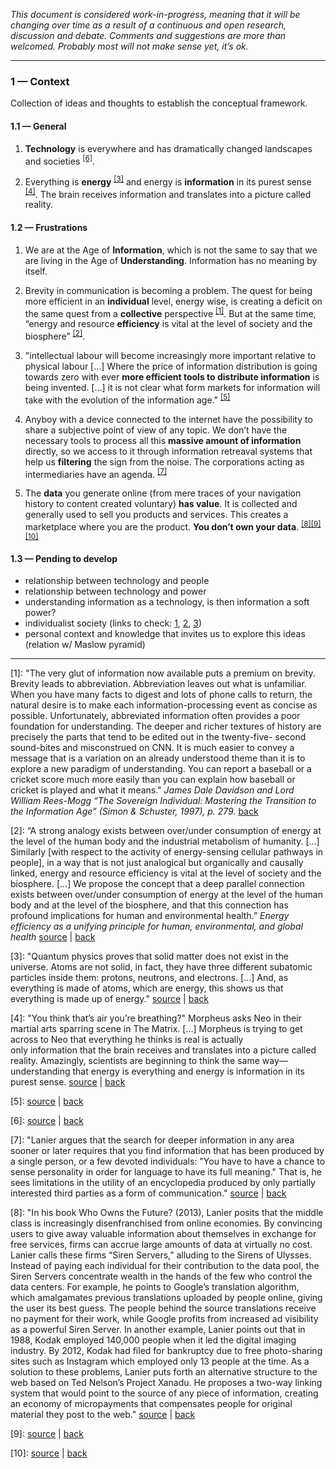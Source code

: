 *This document is considered work-in-progress, meaning that it will be changing over time as a result of a continuous and open research, discussion and debate. Comments and suggestions are more than welcomed. Probably most will not make sense yet, it’s ok.*

---

### 1 — Context

Collection of ideas and thoughts to establish the conceptual framework.

#### 1.1 — General

1. **Technology** is everywhere and has dramatically changed landscapes and societies <sup id="back6">[[6]](#footnote6)</sup>.

1. Everything is **energy** <sup id="back3">[[3]](#footnote3)</sup> and energy is **information** in its purest sense <sup id="back4">[[4]](#footnote4)</sup>. The brain receives information and translates into a picture called reality.

#### 1.2 — Frustrations 

1. We are at the Age of **Information**, which is not the same to say that we are living in the Age of **Understanding**. Information has no meaning by itself. 

1. Brevity in communication is becoming a problem. The quest for being more efficient in an **individual** level, energy wise, is creating a deficit on the same quest from a **collective** perspective <sup id="back1">[[1]](#footnote1)</sup>. But at the same time, “energy and resource **efficiency** is vital at the level of society and the biosphere” <sup id="back2">[[2]](#footnote2)</sup>.

1. "intellectual labour will become increasingly more important relative to physical labour […] Where the price of information distribution is going towards zero with ever **more efficient tools to distribute information** is being invented. […] it is not clear what form markets for information will take with the evolution of the information age." <sup id="back5">[[5]](#footnote5)</sup>

1. Anyboy with a device connected to the internet have the possibility to share a subjective point of view of any topic. We don’t have the necessary tools to process all this **massive amount of information** directly, so we access to it through information retreaval systems that help us **filtering** the sign from the noise. The corporations acting as intermediaries have an agenda. <sup id="back7">[[7]](#footnote7)</sup>

1. The **data** you generate online (from mere traces of your navigation history to content created voluntary) **has value**. It is collected and generally used to sell you products and services. This creates a marketplace where you are the product. **You don’t own your data**. <sup id="back8">[[8]](#footnote8)</sup><sup id="back9">[[9]](#footnote9)</sup><sup id="back10">[[10]](#footnote10)</sup>

#### 1.3 — Pending to develop

* relationship between technology and people  
* relationship between technology and power  
* understanding information as a technology, is then information a soft power?  
* individualist society (links to check: [1](https://www.theobjectivestandard.com/issues/2012-spring/individualism-collectivism/), [2](https://www.verywellmind.com/what-are-individualistic-cultures-2795273), [3](https://en.wikipedia.org/wiki/Individualistic_culture))
* personal context and knowledge that invites us to explore this ideas (relation w/ Maslow pyramid) 

---

<a id="footnote1">[1]</a>: "The very glut of information now available puts a premium on brevity. Brevity leads to abbreviation. Abbreviation leaves out what is unfamiliar. When you have many facts to digest and lots of phone calls to return, the natural desire is to make each information-processing event as concise as possible. Unfortunately, abbreviated information often provides a poor foundation for understanding. The deeper and richer textures of history are precisely the parts that tend to be edited out in the twenty-five- second sound-bites and misconstrued on CNN. It is much easier to convey a message that is a variation on an already understood theme than it is to explore a new paradigm of understanding. You can report a baseball or a cricket score much more easily than you can explain how baseball or cricket is played and what it means." *James Dale Davidson and Lord William Rees-Mogg “The Sovereign Individual: Mastering the Transition to the Information Age” (Simon & Schuster, 1997), p. 279.* [back](#back1)

<a id="footnote2">[2]</a>: “A strong analogy exists between over/under consumption of energy at the level of the human body and the industrial metabolism of humanity. […] Similarly [with respect to the activity of energy-sensing cellular pathways in people], in a way that is not just analogical but organically and causally linked, energy and resource efficiency is vital at the level of society and the biosphere. […] We propose the concept that a deep parallel connection exists between over/under consumption of energy at the level of the human body and at the level of the biosphere, and that this connection has profound implications for human and environmental health.” *Energy efficiency as a unifying principle for human, environmental, and global health* [source](https://www.ncbi.nlm.nih.gov/pmc/articles/PMC3869478/) | [back](#back2)

<a id="footnote3">[3]</a>: "Quantum physics proves that solid matter does not exist in the universe. Atoms are not solid, in fact, they have three different subatomic particles inside them: protons, neutrons, and electrons. […] And, as everything is made of atoms, which are energy, this shows us that everything is made up of energy." [source](https://www.learning-mind.com/everything-is-energy/) | [back](#back3)

<a id="footnote4">[4]</a>: "You think that’s air you’re breathing?" Morpheus asks Neo in their martial arts sparring scene in The Matrix. […] Morpheus is trying to get across to Neo that everything he thinks is real is actually only information that the brain receives and translates into a picture called reality. Amazingly, scientists are beginning to think the same way—understanding that energy is everything and energy is information in its purest sense. [source](https://www.consciouslifestylemag.com/everything-is-energy-illusion-reality/) | [back](#back4)

<a id="footnote5">[5]</a>: [source](https://en.wikipedia.org/wiki/Technological_evolution) | [back](#back5)

<a id="footnote6">[6]</a>: [source](https://en.wikipedia.org/wiki/Technology) | [back](#back6)

<a id="footnote7">[7]</a>: "Lanier argues that the search for deeper information in any area sooner or later requires that you find information that has been produced by a single person, or a few devoted individuals: "You have to have a chance to sense personality in order for language to have its full meaning." That is, he sees limitations in the utility of an encyclopedia produced by only partially interested third parties as a form of communication." [source](https://en.wikipedia.org/wiki/Jaron_Lanier) | [back](#back7)

<a id="footnote8">[8]</a>: "In his book Who Owns the Future? (2013), Lanier posits that the middle class is increasingly disenfranchised from online economies. By convincing users to give away valuable information about themselves in exchange for free services, firms can accrue large amounts of data at virtually no cost. Lanier calls these firms “Siren Servers,” alluding to the Sirens of Ulysses. Instead of paying each individual for their contribution to the data pool, the Siren Servers concentrate wealth in the hands of the few who control the data centers. For example, he points to Google’s translation algorithm, which amalgamates previous translations uploaded by people online, giving the user its best guess. The people behind the source translations receive no payment for their work, while Google profits from increased ad visibility as a powerful Siren Server. In another example, Lanier points out that in 1988, Kodak employed 140,000 people when it led the digital imaging industry. By 2012, Kodak had filed for bankruptcy due to free photo-sharing sites such as Instagram which employed only 13 people at the time. As a solution to these problems, Lanier puts forth an alternative structure to the web based on Ted Nelson’s Project Xanadu. He proposes a two-way linking system that would point to the source of any piece of information, creating an economy of micropayments that compensates people for original material they post to the web." [source](https://en.wikipedia.org/wiki/Jaron_Lanier) | [back](#back8)

<a id="footnote9">[9]</a>: [source](https://www.quora.com/Who-originally-suggested-that-if-youre-not-paying-for-the-product-you-are-the-product) | [back](#back9)

<a id="footnote10">[10]</a>: [source](https://quoteinvestigator.com/2017/07/16/product/) | [back](#back10)